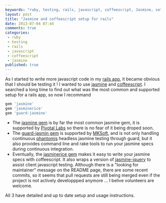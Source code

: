 ```yaml
---
keywords: "ruby, testing, rails, javascript, coffeescript, Jasmine, setup"
layout: post
title: "Jasmine and coffeescript setup for rails"
date: 2013-07-04 07:44
comments: true
categories:
 - ruby
 - testing
 - rails
 - javascript
 - coffeescript
 - jasmine
published: true
---
```

As I started to write more javascript code in my [rails app](https://www.mes-courses.fr), it became obvious that I should be testing it ! I wanted to use [jasmine](http://pivotal.github.io/jasmine/) and [coffeescript](http://coffeescript.org). I searched a long time to find out what was the most common and supported setup for a rails app, so now I recommand

```ruby
gem 'jasmine'
gem 'jasminerice'
gem 'guard-jasmine'
```

* The [jasmine gem](https://github.com/pivotal/jasmine-gem) is by far the most common jasmine gem, it is supported by [Pivotal Labs](http://pivotallabs.com) so there is no fear of it being droped soon.
* The [guard-jasmin gem](https://github.com/netzpirat/guard-jasmine) is supported by [MKSoft](https://mksoft.ch), and is not only handling continuous [phantomjs](http://phantomjs.org/) headless jasmine testing through guard, but it also provides command line and rake tools to run your jasmine specs during continuous integration.
* Eventually, the [jasminerice gem](https://github.com/bradphelan/jasminerice) makes it easy to write your jasmine specs with coffeescript. It also wraps a version of [jasmine-jquery](https://github.com/velesin/jasmine-jquery) to assist client javascript testing. Although there is a "looking for maintainer" message on the README page, there are some recent commits, so it seems that pull requests are still being merged even if the project is not actively developpped anymore ... I belive volunteers are welcome.

All 3 have detailed and up to date setup and usage instructions.
